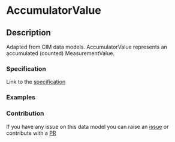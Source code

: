 # AccumulatorValue

## Description 

Adapted from CIM data models. AccumulatorValue represents an accumulated (counted) MeasurementValue.
### Specification

Link to the [specification](https://smart-data-models.github.io/dataModel.EnergyCIM/AccumulatorValue/doc/spec.md)
### Examples
### Contribution

 If you have any issue on this data model you can raise an [issue](https://github.com/smart-data-models/dataModel.EnergyCIM/issues)  or contribute with a [PR](https://github.com/smart-data-models/dataModel.EnergyCIM/pulls)